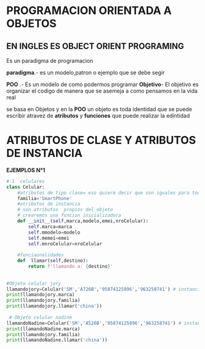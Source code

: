 # PROGRAMACION ORIENTADA  A OBJETOS
## **EN INGLES ES OBJECT ORIENT PROGRAMING**
Es un paradigma de programacion

**paradigma**.- es un modelo,patron o ejemplo que se debe segir

**POO**  .- Es un modelo de como podermos programar
**Objetivo**- El  objetivo es organizar el codigo de manera que se asemeja a como pensamos en la  vida real

se basa en Objetos y en la **POO** un objeto es toda identidad que se puede escribir atravez de **atributos**
 y **funciones** que puede realizar  la edintidad

# ATRIBUTOS DE CLASE Y ATRIBUTOS DE INSTANCIA
 **EJEMPLOS N°1**
```PYTHON
# 1  celulares
class Celular:
    #atributos de tipo clase= eso quiere decir que son iguales para todo los objetos
    familia='SmartPhone'
    #atributos de instancia
    # son atributos  propios del objeto
    # crearemos una funcion inicializadora
    def __init__(self,marca,modelo,emei,nroCelular):  
        self.marca=marca  
        self.mmodelo=modelo
        self.memei=emei 
        self.mnroCelular=nroCelular 
    
    #funciaonalidades
    def  llamar(self,destino):
        return f'llamando a: {destino}'
    
    
#Objeto celular jory
llamandojory=Celular('SM','A726B','95874125896','963258741') # instanciando mi clase, creando mi objeto celular
print(llamandojory.marca)
print(llamandojory.familia)
print(llamandojory.llamar('china'))
    
 # Objeto celular nadine
llamandoNadine=Celular('SM','A526B','95874125896','963258741') # instanciando mi clase, creando mi objeto celular
print(llamandoNadine.marca)
print(llamandojory.familia)
print(llamandoNadine.llamar('china'))
    
```